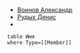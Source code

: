 

* [Воинов Александр](Игра/ТеррИМчане/Воинов%20Александр.md)
* [Рудых Денис](Игра/ТеррИМчане/Рудых%20Денис.md)
* 



```dataview
table Имя
where Type=[[Member]]

```

